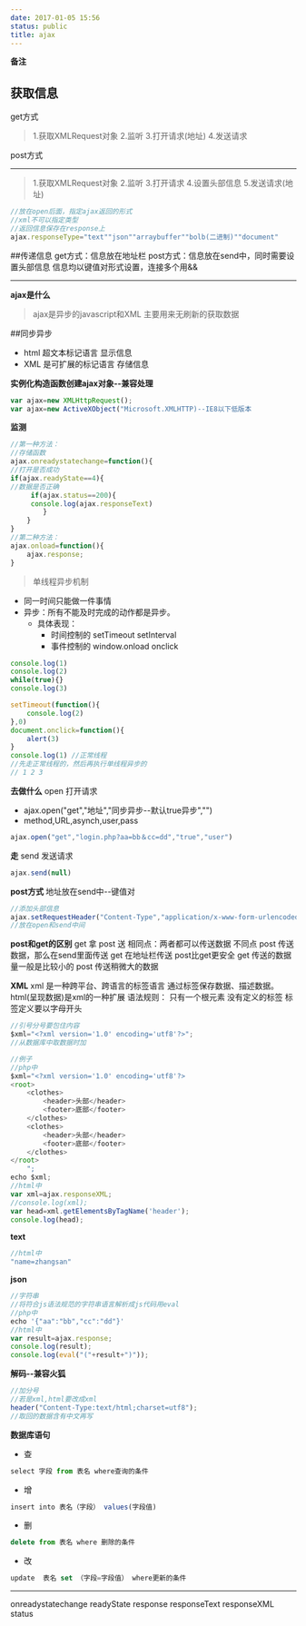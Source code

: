 ```yaml
---
date: 2017-01-05 15:56
status: public
title: ajax
---
```


**备注**
## 获取信息 
get方式
>1.获取XMLRequest对象
>2.监听
>3.打开请求(地址)
>4.发送请求

post方式
****
>1.获取XMLRequest对象
>2.监听
>3.打开请求
>4.设置头部信息
>5.发送请求(地址)

```javascript
//放在open后面，指定ajax返回的形式
//xml不可以指定类型
//返回信息保存在response上
ajax.responseType="text""json""arraybuffer""bolb(二进制)""document"
```
##传递信息
get方式：信息放在地址栏
post方式：信息放在send中，同时需要设置头部信息
信息均以键值对形式设置，连接多个用&&


****
**ajax是什么**
> ajax是异步的javascript和XML
主要用来无刷新的获取数据

##同步异步

* html 超文本标记语言 显示信息
* XML  是可扩展的标记语言 存储信息

**实例化构造函数创建ajax对象--兼容处理**
```javascript
var ajax=new XMLHttpRequest();
var ajax=new ActiveXObject("Microsoft.XMLHTTP)--IE8以下低版本
```

**监测**
```javascript
//第一种方法：
//存储函数
ajax.onreadystatechange=function(){
//打开是否成功
if(ajax.readyState==4){
//数据是否正确    
     if(ajax.status==200){
     console.log(ajax.responseText)
        }
    }
}
//第二种方法：
ajax.onload=function(){
    ajax.response;
}

```
>单线程异步机制
* 同一时间只能做一件事情
* 异步：所有不能及时完成的动作都是异步。
    * 具体表现：
        * 时间控制的 setTimeout setInterval
        * 事件控制的 window.onload onclick
```javascript
console.log(1)
console.log(2)
while(true){}
console.log(3)

setTimeout(function(){
    console.log(2)
},0)
document.onclick=function(){
    alert(3)
}
console.log(1) //正常线程
//先走正常线程的，然后再执行单线程异步的
// 1 2 3
```

**去做什么**
open 打开请求
* ajax.open("get","地址","同步异步--默认true异步","")
* method,URL,asynch,user,pass
```javascript
ajax.open("get","login.php?aa=bb＆cc=dd","true","user")
```
   
    
**走**
send 发送请求
```javascript
ajax.send(null)
```

**post方式**
地址放在send中--键值对
```javascript
//添加头部信息
ajax.setRequestHeader("Content-Type","application/x-www-form-urlencoded")
//放在open和send中间
```

**post和get的区别**
get 拿 post 送
相同点：两者都可以传送数据
不同点
post 传送数据，那么在send里面传送
get  在地址栏传送
post比get更安全
get 传送的数据量一般是比较小的
post 传送稍微大的数据

**XML**
xml
是一种跨平台、跨语言的标签语言
通过标签保存数据、描述数据。
html(呈现数据)是xml的一种扩展
语法规则：
只有一个根元素
没有定义的标签
标签定义要以字母开头

```javascript
//引号分号要包住内容
$xml="<?xml version='1.0' encoding='utf8'?>";
//从数据库中取数据时加

//例子
//php中
$xml="<?xml version='1.0' encoding='utf8'?>
<root>
	<clothes>
		<header>头部</header>
		<footer>底部</footer>
	</clothes>
	<clothes>
		<header>头部</header>
		<footer>底部</footer>
	</clothes>
</root>
	";
echo $xml;
//html中
var xml=ajax.responseXML;
//console.log(xml);
var head=xml.getElementsByTagName('header');
console.log(head);
```
**text**
```javascript
//html中
"name=zhangsan"
```
**json**
```javascript
//字符串
//将符合js语法规范的字符串语言解析成js代码用eval
//php中
echo '{"aa":"bb","cc":"dd"}'  
//html中
var result=ajax.response;
console.log(result);
console.log(eval("("+result+")"));

```
**解码--兼容火狐**
```javascript
//加分号
//若是xml,html要改成xml
header("Content-Type:text/html;charset=utf8");
//取回的数据含有中文再写
```

**数据库语句**
* 查 
```javascript
select 字段 from 表名 where查询的条件
```
* 增 
```javascript
insert into 表名（字段） values(字段值)
```
* 删
```javascript
delete from 表名 where 删除的条件
```
* 改
```javascript
update  表名 set （字段=字段值） where更新的条件
```

****
onreadystatechange
readyState
response
responseText
responseXML
status